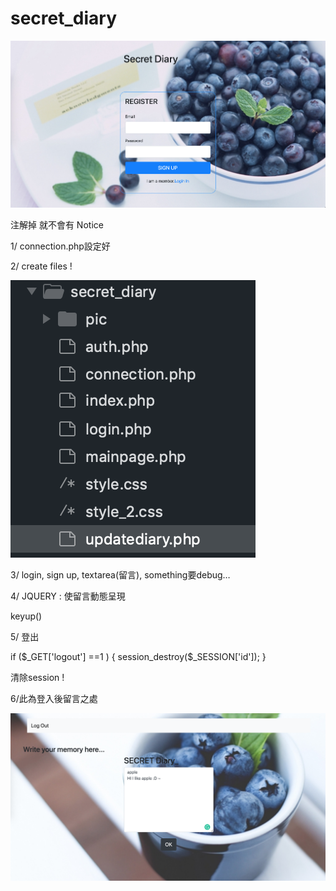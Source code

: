# secret_diary  
  
    
![image](https://github.com/kuoenya/secret_diary/blob/master/signup.png) 



注解掉 就不會有  Notice
<!-- <?php include_once "auth.php" ?>
	 <?php include_once	"updatediary.php" ?> -->  
	 
1/ connection.php設定好   

2/ create files !  

![image](https://github.com/kuoenya/secret_diary/blob/master/secret_file_list.png)   


3/ login, sign up,  textarea(留言),   something要debug…   

4/ JQUERY  :  使留言動態呈現  

 keyup()  
 

5/ 登出  

  if ($_GET['logout'] ==1 ) {
	session_destroy($_SESSION['id']);
}  

清除session !    
  
6/此為登入後留言之處  

  
![image](https://github.com/kuoenya/secret_diary/blob/master/mainpage.png)

  
